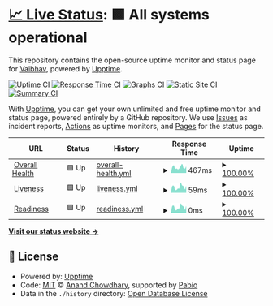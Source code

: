 # [📈 Live Status](https://vaibhav0806.github.io/vala-backend-status): <!--live status--> **🟩 All systems operational**

This repository contains the open-source uptime monitor and status page for [Vaibhav](https://vaibhav0806.github.io/vala-backend-status), powered by [Upptime](https://github.com/upptime/upptime).

[![Uptime CI](https://github.com/vaibhav0806/vala-backend-status/workflows/Uptime%20CI/badge.svg)](https://github.com/vaibhav0806/vala-backend-status/actions?query=workflow%3A%22Uptime+CI%22)
[![Response Time CI](https://github.com/vaibhav0806/vala-backend-status/workflows/Response%20Time%20CI/badge.svg)](https://github.com/vaibhav0806/vala-backend-status/actions?query=workflow%3A%22Response+Time+CI%22)
[![Graphs CI](https://github.com/vaibhav0806/vala-backend-status/workflows/Graphs%20CI/badge.svg)](https://github.com/vaibhav0806/vala-backend-status/actions?query=workflow%3A%22Graphs+CI%22)
[![Static Site CI](https://github.com/vaibhav0806/vala-backend-status/workflows/Static%20Site%20CI/badge.svg)](https://github.com/vaibhav0806/vala-backend-status/actions?query=workflow%3A%22Static+Site+CI%22)
[![Summary CI](https://github.com/vaibhav0806/vala-backend-status/workflows/Summary%20CI/badge.svg)](https://github.com/vaibhav0806/vala-backend-status/actions?query=workflow%3A%22Summary+CI%22)

With [Upptime](https://upptime.js.org), you can get your own unlimited and free uptime monitor and status page, powered entirely by a GitHub repository. We use [Issues](https://github.com/vaibhav0806/vala-backend-status/issues) as incident reports, [Actions](https://github.com/vaibhav0806/vala-backend-status/actions) as uptime monitors, and [Pages](https://vaibhav0806.github.io/vala-backend-status) for the status page.

<!--start: status pages-->
<!-- This summary is generated by Upptime (https://github.com/upptime/upptime) -->
<!-- Do not edit this manually, your changes will be overwritten -->
<!-- prettier-ignore -->
| URL | Status | History | Response Time | Uptime |
| --- | ------ | ------- | ------------- | ------ |
| <img alt="" src="https://icons.duckduckgo.com/ip3/backend.vala.media.ico" height="13"> [Overall Health](https://backend.vala.media/api/v1/health) | 🟩 Up | [overall-health.yml](https://github.com/vaibhav0806/vala-backend-status/commits/HEAD/history/overall-health.yml) | <details><summary><img alt="Response time graph" src="./graphs/overall-health/response-time-week.png" height="20"> 467ms</summary><br><a href="https://vaibhav0806.github.io/vala-backend-status/history/overall-health"><img alt="Response time 467" src="https://img.shields.io/endpoint?url=https%3A%2F%2Fraw.githubusercontent.com%2Fvaibhav0806%2Fvala-backend-status%2FHEAD%2Fapi%2Foverall-health%2Fresponse-time.json"></a><br><a href="https://vaibhav0806.github.io/vala-backend-status/history/overall-health"><img alt="24-hour response time 467" src="https://img.shields.io/endpoint?url=https%3A%2F%2Fraw.githubusercontent.com%2Fvaibhav0806%2Fvala-backend-status%2FHEAD%2Fapi%2Foverall-health%2Fresponse-time-day.json"></a><br><a href="https://vaibhav0806.github.io/vala-backend-status/history/overall-health"><img alt="7-day response time 467" src="https://img.shields.io/endpoint?url=https%3A%2F%2Fraw.githubusercontent.com%2Fvaibhav0806%2Fvala-backend-status%2FHEAD%2Fapi%2Foverall-health%2Fresponse-time-week.json"></a><br><a href="https://vaibhav0806.github.io/vala-backend-status/history/overall-health"><img alt="30-day response time 467" src="https://img.shields.io/endpoint?url=https%3A%2F%2Fraw.githubusercontent.com%2Fvaibhav0806%2Fvala-backend-status%2FHEAD%2Fapi%2Foverall-health%2Fresponse-time-month.json"></a><br><a href="https://vaibhav0806.github.io/vala-backend-status/history/overall-health"><img alt="1-year response time 467" src="https://img.shields.io/endpoint?url=https%3A%2F%2Fraw.githubusercontent.com%2Fvaibhav0806%2Fvala-backend-status%2FHEAD%2Fapi%2Foverall-health%2Fresponse-time-year.json"></a></details> | <details><summary><a href="https://vaibhav0806.github.io/vala-backend-status/history/overall-health">100.00%</a></summary><a href="https://vaibhav0806.github.io/vala-backend-status/history/overall-health"><img alt="All-time uptime 100.00%" src="https://img.shields.io/endpoint?url=https%3A%2F%2Fraw.githubusercontent.com%2Fvaibhav0806%2Fvala-backend-status%2FHEAD%2Fapi%2Foverall-health%2Fuptime.json"></a><br><a href="https://vaibhav0806.github.io/vala-backend-status/history/overall-health"><img alt="24-hour uptime 100.00%" src="https://img.shields.io/endpoint?url=https%3A%2F%2Fraw.githubusercontent.com%2Fvaibhav0806%2Fvala-backend-status%2FHEAD%2Fapi%2Foverall-health%2Fuptime-day.json"></a><br><a href="https://vaibhav0806.github.io/vala-backend-status/history/overall-health"><img alt="7-day uptime 100.00%" src="https://img.shields.io/endpoint?url=https%3A%2F%2Fraw.githubusercontent.com%2Fvaibhav0806%2Fvala-backend-status%2FHEAD%2Fapi%2Foverall-health%2Fuptime-week.json"></a><br><a href="https://vaibhav0806.github.io/vala-backend-status/history/overall-health"><img alt="30-day uptime 100.00%" src="https://img.shields.io/endpoint?url=https%3A%2F%2Fraw.githubusercontent.com%2Fvaibhav0806%2Fvala-backend-status%2FHEAD%2Fapi%2Foverall-health%2Fuptime-month.json"></a><br><a href="https://vaibhav0806.github.io/vala-backend-status/history/overall-health"><img alt="1-year uptime 100.00%" src="https://img.shields.io/endpoint?url=https%3A%2F%2Fraw.githubusercontent.com%2Fvaibhav0806%2Fvala-backend-status%2FHEAD%2Fapi%2Foverall-health%2Fuptime-year.json"></a></details>
| <img alt="" src="https://icons.duckduckgo.com/ip3/backend.vala.media.ico" height="13"> [Liveness](https://backend.vala.media/api/v1/health/liveness) | 🟩 Up | [liveness.yml](https://github.com/vaibhav0806/vala-backend-status/commits/HEAD/history/liveness.yml) | <details><summary><img alt="Response time graph" src="./graphs/liveness/response-time-week.png" height="20"> 59ms</summary><br><a href="https://vaibhav0806.github.io/vala-backend-status/history/liveness"><img alt="Response time 59" src="https://img.shields.io/endpoint?url=https%3A%2F%2Fraw.githubusercontent.com%2Fvaibhav0806%2Fvala-backend-status%2FHEAD%2Fapi%2Fliveness%2Fresponse-time.json"></a><br><a href="https://vaibhav0806.github.io/vala-backend-status/history/liveness"><img alt="24-hour response time 59" src="https://img.shields.io/endpoint?url=https%3A%2F%2Fraw.githubusercontent.com%2Fvaibhav0806%2Fvala-backend-status%2FHEAD%2Fapi%2Fliveness%2Fresponse-time-day.json"></a><br><a href="https://vaibhav0806.github.io/vala-backend-status/history/liveness"><img alt="7-day response time 59" src="https://img.shields.io/endpoint?url=https%3A%2F%2Fraw.githubusercontent.com%2Fvaibhav0806%2Fvala-backend-status%2FHEAD%2Fapi%2Fliveness%2Fresponse-time-week.json"></a><br><a href="https://vaibhav0806.github.io/vala-backend-status/history/liveness"><img alt="30-day response time 59" src="https://img.shields.io/endpoint?url=https%3A%2F%2Fraw.githubusercontent.com%2Fvaibhav0806%2Fvala-backend-status%2FHEAD%2Fapi%2Fliveness%2Fresponse-time-month.json"></a><br><a href="https://vaibhav0806.github.io/vala-backend-status/history/liveness"><img alt="1-year response time 59" src="https://img.shields.io/endpoint?url=https%3A%2F%2Fraw.githubusercontent.com%2Fvaibhav0806%2Fvala-backend-status%2FHEAD%2Fapi%2Fliveness%2Fresponse-time-year.json"></a></details> | <details><summary><a href="https://vaibhav0806.github.io/vala-backend-status/history/liveness">100.00%</a></summary><a href="https://vaibhav0806.github.io/vala-backend-status/history/liveness"><img alt="All-time uptime 100.00%" src="https://img.shields.io/endpoint?url=https%3A%2F%2Fraw.githubusercontent.com%2Fvaibhav0806%2Fvala-backend-status%2FHEAD%2Fapi%2Fliveness%2Fuptime.json"></a><br><a href="https://vaibhav0806.github.io/vala-backend-status/history/liveness"><img alt="24-hour uptime 100.00%" src="https://img.shields.io/endpoint?url=https%3A%2F%2Fraw.githubusercontent.com%2Fvaibhav0806%2Fvala-backend-status%2FHEAD%2Fapi%2Fliveness%2Fuptime-day.json"></a><br><a href="https://vaibhav0806.github.io/vala-backend-status/history/liveness"><img alt="7-day uptime 100.00%" src="https://img.shields.io/endpoint?url=https%3A%2F%2Fraw.githubusercontent.com%2Fvaibhav0806%2Fvala-backend-status%2FHEAD%2Fapi%2Fliveness%2Fuptime-week.json"></a><br><a href="https://vaibhav0806.github.io/vala-backend-status/history/liveness"><img alt="30-day uptime 100.00%" src="https://img.shields.io/endpoint?url=https%3A%2F%2Fraw.githubusercontent.com%2Fvaibhav0806%2Fvala-backend-status%2FHEAD%2Fapi%2Fliveness%2Fuptime-month.json"></a><br><a href="https://vaibhav0806.github.io/vala-backend-status/history/liveness"><img alt="1-year uptime 100.00%" src="https://img.shields.io/endpoint?url=https%3A%2F%2Fraw.githubusercontent.com%2Fvaibhav0806%2Fvala-backend-status%2FHEAD%2Fapi%2Fliveness%2Fuptime-year.json"></a></details>
| <img alt="" src="https://icons.duckduckgo.com/ip3/backend.vala.media.ico" height="13"> [Readiness](https://backend.vala.media/api/v1/health/readiness) | 🟩 Up | [readiness.yml](https://github.com/vaibhav0806/vala-backend-status/commits/HEAD/history/readiness.yml) | <details><summary><img alt="Response time graph" src="./graphs/readiness/response-time-week.png" height="20"> 0ms</summary><br><a href="https://vaibhav0806.github.io/vala-backend-status/history/readiness"><img alt="Response time 0" src="https://img.shields.io/endpoint?url=https%3A%2F%2Fraw.githubusercontent.com%2Fvaibhav0806%2Fvala-backend-status%2FHEAD%2Fapi%2Freadiness%2Fresponse-time.json"></a><br><a href="https://vaibhav0806.github.io/vala-backend-status/history/readiness"><img alt="24-hour response time 0" src="https://img.shields.io/endpoint?url=https%3A%2F%2Fraw.githubusercontent.com%2Fvaibhav0806%2Fvala-backend-status%2FHEAD%2Fapi%2Freadiness%2Fresponse-time-day.json"></a><br><a href="https://vaibhav0806.github.io/vala-backend-status/history/readiness"><img alt="7-day response time 0" src="https://img.shields.io/endpoint?url=https%3A%2F%2Fraw.githubusercontent.com%2Fvaibhav0806%2Fvala-backend-status%2FHEAD%2Fapi%2Freadiness%2Fresponse-time-week.json"></a><br><a href="https://vaibhav0806.github.io/vala-backend-status/history/readiness"><img alt="30-day response time 0" src="https://img.shields.io/endpoint?url=https%3A%2F%2Fraw.githubusercontent.com%2Fvaibhav0806%2Fvala-backend-status%2FHEAD%2Fapi%2Freadiness%2Fresponse-time-month.json"></a><br><a href="https://vaibhav0806.github.io/vala-backend-status/history/readiness"><img alt="1-year response time 0" src="https://img.shields.io/endpoint?url=https%3A%2F%2Fraw.githubusercontent.com%2Fvaibhav0806%2Fvala-backend-status%2FHEAD%2Fapi%2Freadiness%2Fresponse-time-year.json"></a></details> | <details><summary><a href="https://vaibhav0806.github.io/vala-backend-status/history/readiness">100.00%</a></summary><a href="https://vaibhav0806.github.io/vala-backend-status/history/readiness"><img alt="All-time uptime 100.00%" src="https://img.shields.io/endpoint?url=https%3A%2F%2Fraw.githubusercontent.com%2Fvaibhav0806%2Fvala-backend-status%2FHEAD%2Fapi%2Freadiness%2Fuptime.json"></a><br><a href="https://vaibhav0806.github.io/vala-backend-status/history/readiness"><img alt="24-hour uptime 100.00%" src="https://img.shields.io/endpoint?url=https%3A%2F%2Fraw.githubusercontent.com%2Fvaibhav0806%2Fvala-backend-status%2FHEAD%2Fapi%2Freadiness%2Fuptime-day.json"></a><br><a href="https://vaibhav0806.github.io/vala-backend-status/history/readiness"><img alt="7-day uptime 100.00%" src="https://img.shields.io/endpoint?url=https%3A%2F%2Fraw.githubusercontent.com%2Fvaibhav0806%2Fvala-backend-status%2FHEAD%2Fapi%2Freadiness%2Fuptime-week.json"></a><br><a href="https://vaibhav0806.github.io/vala-backend-status/history/readiness"><img alt="30-day uptime 100.00%" src="https://img.shields.io/endpoint?url=https%3A%2F%2Fraw.githubusercontent.com%2Fvaibhav0806%2Fvala-backend-status%2FHEAD%2Fapi%2Freadiness%2Fuptime-month.json"></a><br><a href="https://vaibhav0806.github.io/vala-backend-status/history/readiness"><img alt="1-year uptime 100.00%" src="https://img.shields.io/endpoint?url=https%3A%2F%2Fraw.githubusercontent.com%2Fvaibhav0806%2Fvala-backend-status%2FHEAD%2Fapi%2Freadiness%2Fuptime-year.json"></a></details>

<!--end: status pages-->

[**Visit our status website →**](https://vaibhav0806.github.io/vala-backend-status)

## 📄 License

- Powered by: [Upptime](https://github.com/upptime/upptime)
- Code: [MIT](./LICENSE) © [Anand Chowdhary](https://anandchowdhary.com), supported by [Pabio](https://pabio.com)
- Data in the `./history` directory: [Open Database License](https://opendatacommons.org/licenses/odbl/1-0/)
